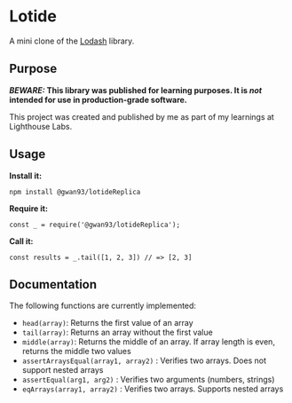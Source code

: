 # Lotide

A mini clone of the [Lodash](https://lodash.com) library.

## Purpose

**_BEWARE:_ This library was published for learning purposes. It is _not_ intended for use in production-grade software.**

This project was created and published by me as part of my learnings at Lighthouse Labs. 

## Usage

**Install it:**

`npm install @gwan93/lotideReplica`

**Require it:**

`const _ = require('@gwan93/lotideReplica');`

**Call it:**

`const results = _.tail([1, 2, 3]) // => [2, 3]`

## Documentation

The following functions are currently implemented:

* `head(array)`: Returns the first value of an array
* `tail(array)`: Returns an array without the first value
* `middle(array)`: Returns the middle of an array. If array length is even, returns the middle two values
* `assertArraysEqual(array1, array2)` : Verifies two arrays. Does not support nested arrays
* `assertEqual(arg1, arg2)` : Verifies two arguments (numbers, strings)
* `eqArrays(array1, array2)` : Verifies two arrays. Supports nested arrays